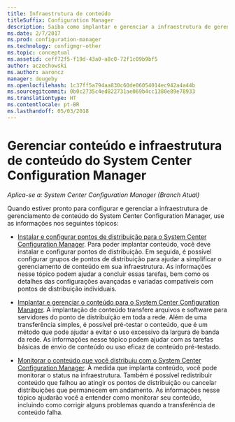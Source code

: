 ```yaml
---
title: Infraestrutura de conteúdo
titleSuffix: Configuration Manager
description: Saiba como implantar e gerenciar a infraestrutura de gerenciamento de conteúdo no System Center Configuration Manager.
ms.date: 2/7/2017
ms.prod: configuration-manager
ms.technology: configmgr-other
ms.topic: conceptual
ms.assetid: ceff72f5-f19d-43a0-a8c0-72f1c09b9bf5
author: aczechowski
ms.author: aaroncz
manager: dougeby
ms.openlocfilehash: 1c37ff5a794aa830c60de06054014ec942a4a44b
ms.sourcegitcommit: 0b0c2735c4ed822731ae069b4cc1380e89e78933
ms.translationtype: HT
ms.contentlocale: pt-BR
ms.lasthandoff: 05/03/2018
---
```

# <a name="manage-content-and-content-infrastructure-for-system-center-configuration-manager"></a>Gerenciar conteúdo e infraestrutura de conteúdo do System Center Configuration Manager

*Aplica-se a: System Center Configuration Manager (Branch Atual)*

Quando estiver pronto para configurar e gerenciar a infraestrutura de gerenciamento de conteúdo do System Center Configuration Manager, use as informações nos seguintes tópicos:  

-   [Instalar e configurar pontos de distribuição para o System Center Configuration Manager](../../../../core/servers/deploy/configure/install-and-configure-distribution-points.md). Para poder implantar conteúdo, você deve instalar e configurar pontos de distribuição. Em seguida, é possível configurar grupos de pontos de distribuição para ajudar a simplificar o gerenciamento de conteúdo em sua infraestrutura. As informações nesse tópico podem ajudar a concluir essas tarefas, bem como os detalhes das configurações avançadas e variadas compatíveis com pontos de distribuição individuais.  

-   [Implantar e gerenciar o conteúdo para o System Center Configuration Manager](../../../../core/servers/deploy/configure/deploy-and-manage-content.md). A implantação de conteúdo transfere arquivos e software para servidores do ponto de distribuição em toda a rede. Além de uma transferência simples, é possível pré-testar o conteúdo, que é um método que pode ajudar a evitar o uso excessivo da largura de banda da rede. As informações nesse tópico podem ajudar com as tarefas básicas de envio de conteúdo ou uso eficaz de conteúdo pré-testado.  

-   [Monitorar o conteúdo que você distribuiu com o System Center Configuration Manager](../../../../core/servers/deploy/configure/monitor-content-you-have-distributed.md). À medida que implanta conteúdo, você pode monitorar o status na infraestrutura. Também é possível redistribuir conteúdo que falhou ao atingir os pontos de distribuição ou cancelar distribuições que permanecem em andamento. As informações nesse tópico ajudarão você a entender como monitorar seu conteúdo, incluindo como corrigir alguns problemas quando a transferência de conteúdo falha.  
